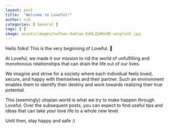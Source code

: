 ```yaml
---
layout: post
title:  "Welcome to Loveful!"
author: nik
categories: [ General ]
tags: [ ]
image: assets/images/nathan-dumlao-EdULZpOKsUE-unsplash.jpg
---
```


Hello folks! This is the very beginning of Loveful. 👀

At Loveful, we made it our mission to rid the world of unfulfilling and monotonous relationships that can drain the life out of our lives. 

We imagine and strive for a society where each individual feels loved, secure, and happy with themselves and their partner. Such an environment enables them to identify their destiny and work towards realizing their true potential. 

This (seemingly) utopian world is what we try to make happen through Loveful. Over the subsequent posts, you can expect to find useful tips and ideas that can take your love life to a whole new level.

Until then, stay happy and safe :)
